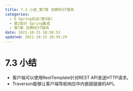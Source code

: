 ```yaml
---
title: 7.3 小结_第7章 消费REST服务
categories: 
  - 6 Spring实战(第5版)
  - 第2部分 Spring集成
  - 第7章 消费REST服务
date: 2021-10-15 10:58:53
updated: 2021-10-15 20:50:29
---
```

# 7.3 小结
- 客户端可以使用RestTemplate针对REST API发送HTTP请求。
- Traverson能够让客户端导航响应中内嵌超链接的API。

